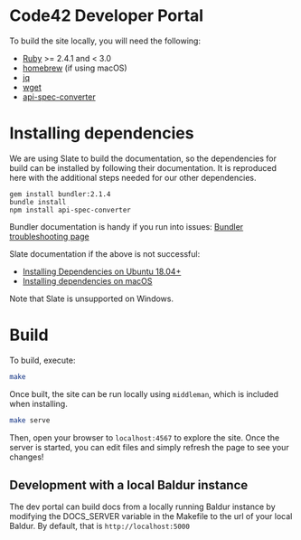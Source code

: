 # Code42 Developer Portal

To build the site locally, you will need the following:

* [Ruby](https://www.ruby-lang.org/en/)  >= 2.4.1 and < 3.0
* [homebrew](https://brew.sh/) (if using macOS)
* [jq](https://stedolan.github.io/jq/)
* [wget](https://www.gnu.org/software/wget/)
* [api-spec-converter](https://www.npmjs.com/package/api-spec-converter)

# Installing dependencies

We are using Slate to build the documentation, so the dependencies for build can be installed by following their documentation.
It is reproduced here with the additional steps needed for our other dependencies.

```
gem install bundler:2.1.4
bundle install
npm install api-spec-converter
```

Bundler documentation is handy if you run into issues: [Bundler troubleshooting page](https://bundler.io/doc/troubleshooting.html)

Slate documentation if the above is not successful:

* [Installing Dependencies on Ubuntu 18.04+](https://github.com/slatedocs/slate/wiki/Using-Slate-Natively#installing-dependencies-on-ubuntu-1804)
* [Installing dependencies on macOS](https://github.com/slatedocs/slate/wiki/Using-Slate-Natively#installing-dependencies-on-macos)

Note that Slate is unsupported on Windows.

# Build

To build, execute:

```bash
make
```

Once built, the site can be run locally using `middleman`, which is included when installing.

```bash
make serve
```

Then, open your browser to `localhost:4567` to explore the site. Once the server is started, you can edit files and simply refresh the page to see your changes!

## Development with a local Baldur instance
The dev portal can build docs from a locally running Baldur instance by modifying the DOCS_SERVER variable in the Makefile to the url of your local Baldur.
By default, that is `http://localhost:5000`